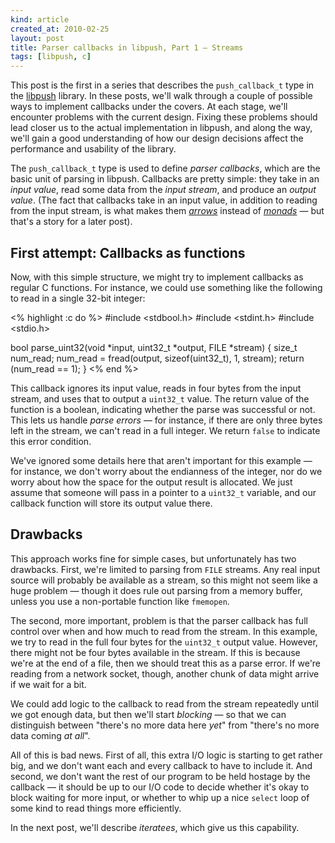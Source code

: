 ```yaml
---
kind: article
created_at: 2010-02-25
layout: post
title: Parser callbacks in libpush, Part 1 — Streams
tags: [libpush, c]
---
```


This post is the first in a series that describes the
`push_callback_t` type in the
[libpush](http://github.com/dcreager/libpush/) library.  In these
posts, we'll walk through a couple of possible ways to implement
callbacks under the covers.  At each stage, we'll encounter problems
with the current design.  Fixing these problems should lead closer us
to the actual implementation in libpush, and along the way, we'll gain
a good understanding of how our design decisions affect the
performance and usability of the library.

The `push_callback_t` type is used to define _parser callbacks_, which
are the basic unit of parsing in libpush.  Callbacks are pretty
simple: they take in an _input value_, read some data from the _input
stream_, and produce an _output value_.  (The fact that callbacks take
in an input value, in addition to reading from the input stream, is
what makes them [_arrows_](http://www.haskell.org/arrows/) instead of
[_monads_](http://en.wikipedia.org/wiki/Monad_%28functional_programming%29)
— but that's a story for a later post).

## First attempt: Callbacks as functions

Now, with this simple structure, we might try to implement callbacks
as regular C functions.  For instance, we could use something like the
following to read in a single 32-bit integer:

<% highlight :c do %>
#include <stdbool.h>
#include <stdint.h>
#include <stdio.h>

bool
parse_uint32(void *input, uint32_t *output, FILE *stream)
{
    size_t  num_read;
    num_read = fread(output, sizeof(uint32_t), 1, stream);
    return (num_read == 1);
}
<% end %>

This callback ignores its input value, reads in four bytes from the
input stream, and uses that to output a `uint32_t` value.  The return
value of the function is a boolean, indicating whether the parse was
successful or not.  This lets us handle _parse errors_ — for instance,
if there are only three bytes left in the stream, we can't read in a
full integer.  We return `false` to indicate this error condition.

We've ignored some details here that aren't important for this example
— for instance, we don't worry about the endianness of the integer,
nor do we worry about how the space for the output result is
allocated.  We just assume that someone will pass in a pointer to a
`uint32_t` variable, and our callback function will store its output
value there.

## Drawbacks

This approach works fine for simple cases, but unfortunately has two
drawbacks.  First, we're limited to parsing from `FILE` streams.  Any
real input source will probably be available as a stream, so this
might not seem like a huge problem — though it does rule out parsing
from a memory buffer, unless you use a non-portable function like
`fmemopen`.

The second, more important, problem is that the parser callback has
full control over when and how much to read from the stream.  In this
example, we try to read in the full four bytes for the `uint32_t`
output value.  However, there might not be four bytes available in the
stream.  If this is because we're at the end of a file, then we should
treat this as a parse error.  If we're reading from a network socket,
though, another chunk of data might arrive if we wait for a bit.

We could add logic to the callback to read from the stream repeatedly
until we got enough data, but then we'll start _blocking_ — so that we
can distinguish between "there's no more data here _yet_" from
"there's no more data coming _at all_".

All of this is bad news.  First of all, this extra I/O logic is
starting to get rather big, and we don't want each and every callback
to have to include it.  And second, we don't want the rest of our
program to be held hostage by the callback — it should be up to our
I/O code to decide whether it's okay to block waiting for more input,
or whether to whip up a nice `select` loop of some kind to read things
more efficiently.

In the next post, we'll describe _iteratees_, which give us this
capability.
